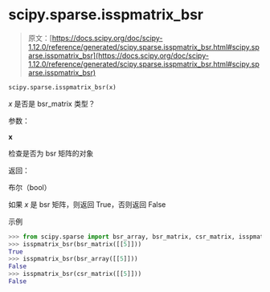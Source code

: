 # scipy.sparse.isspmatrix_bsr

> 原文：[https://docs.scipy.org/doc/scipy-1.12.0/reference/generated/scipy.sparse.isspmatrix_bsr.html#scipy.sparse.isspmatrix_bsr](https://docs.scipy.org/doc/scipy-1.12.0/reference/generated/scipy.sparse.isspmatrix_bsr.html#scipy.sparse.isspmatrix_bsr)

```py
scipy.sparse.isspmatrix_bsr(x)
```

*x* 是否是 bsr_matrix 类型？

参数：

**x**

检查是否为 bsr 矩阵的对象

返回：

布尔（bool）

如果 *x* 是 bsr 矩阵，则返回 True，否则返回 False

示例

```py
>>> from scipy.sparse import bsr_array, bsr_matrix, csr_matrix, isspmatrix_bsr
>>> isspmatrix_bsr(bsr_matrix([[5]]))
True
>>> isspmatrix_bsr(bsr_array([[5]]))
False
>>> isspmatrix_bsr(csr_matrix([[5]]))
False 
```
